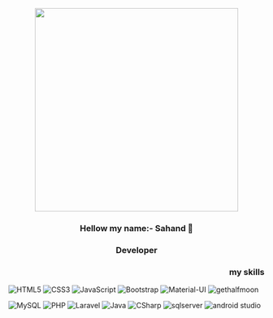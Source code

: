 <p align="center"> 
  <img src="<a href='https://www.freepik.com/vectors/digital'>Digital vector created by freepik - www.freepik.com</a>" width="400" />

<h3 align="center">Hellow my name:- Sahand 👋  </h1>
<h3 align="center" dir="rtl"> Developer </h3>


<h3 align="right"><b>my skills</b></h3>

![HTML5](https://img.shields.io/badge/-HTML5-000000?style=flat&logo=html5&logoColor=ffffff&labelColor=E34F26)
![CSS3](https://img.shields.io/badge/-CSS3-000000?style=flat&logo=css3&logoColor=ffffff&labelColor=1572B6) 
![JavaScript](https://img.shields.io/badge/-JavaScript-000000?style=flat&logo=javascript)
![Bootstrap](https://img.shields.io/badge/-Bootstrap-000000?style=flat&logo=bootstrap&logoColor=ffffff&labelColor=563D7C)
![Material-UI](https://img.shields.io/badge/-Material%20UI-000000?style=flat&logo=Material%20UI&logoColor=ffffff&labelColor=0081CB)
![gethalfmoon](https://img.shields.io/badge/-Flutter-000000?style=flat&logo=Flutter&logoColor=ffffff&labelColor=458BFF)



![MySQL](https://img.shields.io/badge/-MySQL-000000?style=flat&logo=mysql&labelColor=ffffff)
![PHP](https://img.shields.io/badge/-PHP-000000?style=flat&logo=PHP&logoColor=5466b8&labelColor=ffffff)
![Laravel](https://img.shields.io/badge/-Laravel-000000?style=flat&logo=laravel&logoColor=ffffff&labelColor=FF2D20)
![Java](https://img.shields.io/badge/-Java-000000?style=flat&logo=Java&logoColor=ffffff&labelColor=118CC8)
![CSharp](https://img.shields.io/badge/-CSharp-000000?style=flat&logo=CSharp&logoColor=ffffff&labelColor=9C75D5)
![sqlserver](https://img.shields.io/badge/-sqlserver-000000?style=flat&logo=sqlserver&logoColor=ffffff&labelColor=000)
![android studio](https://img.shields.io/badge/-sqlserver-000000?style=flat&logo=sqlserver&logoColor=ffffff&labelColor=000)
